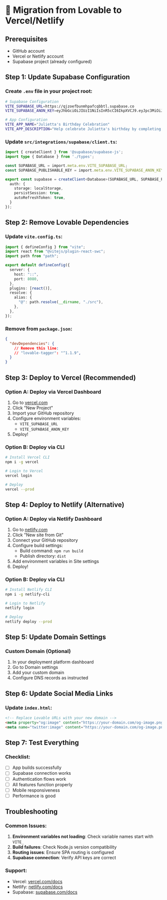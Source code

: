 # 🚀 Migration from Lovable to Vercel/Netlify

## Prerequisites
- GitHub account
- Vercel or Netlify account
- Supabase project (already configured)

## Step 1: Update Supabase Configuration

### Create `.env` file in your project root:
```bash
# Supabase Configuration
VITE_SUPABASE_URL=https://qjzoefbunmhpafcqbbtl.supabase.co
VITE_SUPABASE_ANON_KEY=eyJhbGciOiJIUzI1NiIsInR5cCI6IkpXVCJ9.eyJpc3MiOiJzdXBhYmFzZSIsInJlZiI6InFqem9lZmJ1bm1ocGFmY3FiYnRsIiwicm9sZSI6ImFub24iLCJpYXQiOjE3NTY1MDg5OTAsImV4cCI6MjA3MjA4NDk5MH0.ewM1knYlreKtdW6QpBjAU8BdyP7ssMYLFyEzuKImbvk

# App Configuration
VITE_APP_NAME="Julietta's Birthday Celebration"
VITE_APP_DESCRIPTION="Help celebrate Julietta's birthday by completing fun daily tasks"
```

### Update `src/integrations/supabase/client.ts`:
```typescript
import { createClient } from '@supabase/supabase-js';
import type { Database } from './types';

const SUPABASE_URL = import.meta.env.VITE_SUPABASE_URL;
const SUPABASE_PUBLISHABLE_KEY = import.meta.env.VITE_SUPABASE_ANON_KEY;

export const supabase = createClient<Database>(SUPABASE_URL, SUPABASE_PUBLISHABLE_KEY, {
  auth: {
    storage: localStorage,
    persistSession: true,
    autoRefreshToken: true,
  }
});
```

## Step 2: Remove Lovable Dependencies

### Update `vite.config.ts`:
```typescript
import { defineConfig } from "vite";
import react from "@vitejs/plugin-react-swc";
import path from "path";

export default defineConfig({
  server: {
    host: "::",
    port: 8080,
  },
  plugins: [react()],
  resolve: {
    alias: {
      "@": path.resolve(__dirname, "./src"),
    },
  },
});
```

### Remove from `package.json`:
```json
{
  "devDependencies": {
    // Remove this line:
    // "lovable-tagger": "^1.1.9",
  }
}
```

## Step 3: Deploy to Vercel (Recommended)

### Option A: Deploy via Vercel Dashboard
1. Go to [vercel.com](https://vercel.com)
2. Click "New Project"
3. Import your GitHub repository
4. Configure environment variables:
   - `VITE_SUPABASE_URL`
   - `VITE_SUPABASE_ANON_KEY`
5. Deploy!

### Option B: Deploy via CLI
```bash
# Install Vercel CLI
npm i -g vercel

# Login to Vercel
vercel login

# Deploy
vercel --prod
```

## Step 4: Deploy to Netlify (Alternative)

### Option A: Deploy via Netlify Dashboard
1. Go to [netlify.com](https://netlify.com)
2. Click "New site from Git"
3. Connect your GitHub repository
4. Configure build settings:
   - Build command: `npm run build`
   - Publish directory: `dist`
5. Add environment variables in Site settings
6. Deploy!

### Option B: Deploy via CLI
```bash
# Install Netlify CLI
npm i -g netlify-cli

# Login to Netlify
netlify login

# Deploy
netlify deploy --prod
```

## Step 5: Update Domain Settings

### Custom Domain (Optional)
1. In your deployment platform dashboard
2. Go to Domain settings
3. Add your custom domain
4. Configure DNS records as instructed

## Step 6: Update Social Media Links

### Update `index.html`:
```html
<!-- Replace Lovable URLs with your new domain -->
<meta property="og:image" content="https://your-domain.com/og-image.png" />
<meta name="twitter:image" content="https://your-domain.com/og-image.png" />
```

## Step 7: Test Everything

### Checklist:
- [ ] App builds successfully
- [ ] Supabase connection works
- [ ] Authentication flows work
- [ ] All features function properly
- [ ] Mobile responsiveness
- [ ] Performance is good

## Troubleshooting

### Common Issues:
1. **Environment variables not loading**: Check variable names start with `VITE_`
2. **Build failures**: Check Node.js version compatibility
3. **Routing issues**: Ensure SPA routing is configured
4. **Supabase connection**: Verify API keys are correct

### Support:
- Vercel: [vercel.com/docs](https://vercel.com/docs)
- Netlify: [netlify.com/docs](https://netlify.com/docs)
- Supabase: [supabase.com/docs](https://supabase.com/docs)
